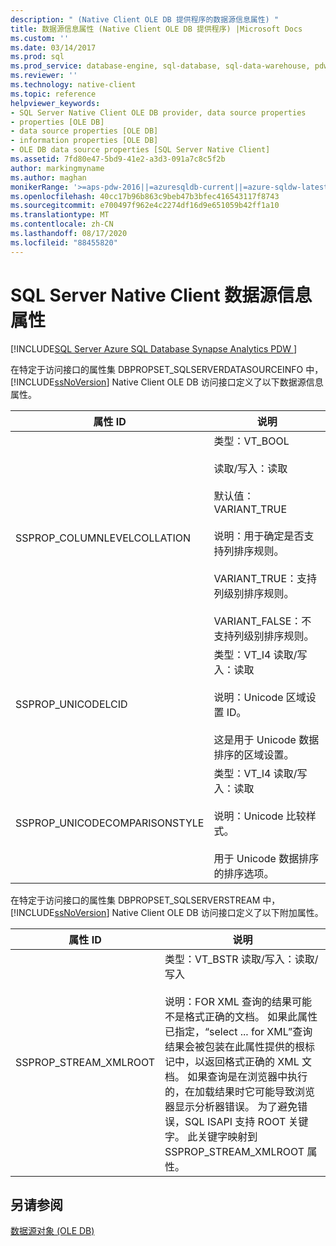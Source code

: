 ```yaml
---
description: " (Native Client OLE DB 提供程序的数据源信息属性) "
title: 数据源信息属性 (Native Client OLE DB 提供程序) |Microsoft Docs
ms.custom: ''
ms.date: 03/14/2017
ms.prod: sql
ms.prod_service: database-engine, sql-database, sql-data-warehouse, pdw
ms.reviewer: ''
ms.technology: native-client
ms.topic: reference
helpviewer_keywords:
- SQL Server Native Client OLE DB provider, data source properties
- properties [OLE DB]
- data source properties [OLE DB]
- information properties [OLE DB]
- OLE DB data source properties [SQL Server Native Client]
ms.assetid: 7fd80e47-5bd9-41e2-a3d3-091a7c8c5f2b
author: markingmyname
ms.author: maghan
monikerRange: '>=aps-pdw-2016||=azuresqldb-current||=azure-sqldw-latest||>=sql-server-2016||=sqlallproducts-allversions||>=sql-server-linux-2017||=azuresqldb-mi-current'
ms.openlocfilehash: 40cc17b96b863c9beb47b3bfec416543117f8743
ms.sourcegitcommit: e700497f962e4c2274df16d9e651059b42ff1a10
ms.translationtype: MT
ms.contentlocale: zh-CN
ms.lasthandoff: 08/17/2020
ms.locfileid: "88455820"
---
```

#  <a name="sql-server-native-client-data-source-information-properties"></a>SQL Server Native Client 数据源信息属性
[!INCLUDE[SQL Server Azure SQL Database Synapse Analytics PDW ](../../includes/applies-to-version/sql-asdb-asdbmi-asa-pdw.md)]

  在特定于访问接口的属性集 DBPROPSET_SQLSERVERDATASOURCEINFO 中，[!INCLUDE[ssNoVersion](../../includes/ssnoversion-md.md)] Native Client OLE DB 访问接口定义了以下数据源信息属性。  
  
|属性 ID|说明|  
|-----------------|-----------------|  
|SSPROP_COLUMNLEVELCOLLATION|类型：VT_BOOL<br /><br /> 读取/写入：读取<br /><br /> 默认值：VARIANT_TRUE<br /><br /> 说明：用于确定是否支持列排序规则。<br /><br /> VARIANT_TRUE：支持列级别排序规则。<br /><br /> VARIANT_FALSE：不支持列级别排序规则。|  
|SSPROP_UNICODELCID|类型：VT_I4 读取/写入：读取<br /><br /> 说明：Unicode 区域设置 ID。<br /><br /> 这是用于 Unicode 数据排序的区域设置。|  
|SSPROP_UNICODECOMPARISONSTYLE|类型：VT_I4 读取/写入：读取<br /><br /> 说明：Unicode 比较样式。<br /><br /> 用于 Unicode 数据排序的排序选项。|  
  
 在特定于访问接口的属性集 DBPROPSET_SQLSERVERSTREAM 中，[!INCLUDE[ssNoVersion](../../includes/ssnoversion-md.md)] Native Client OLE DB 访问接口定义了以下附加属性。  
  
|属性 ID|说明|  
|-----------------|-----------------|  
|SSPROP_STREAM_XMLROOT|类型：VT_BSTR 读取/写入：读取/写入<br /><br /> 说明：FOR XML 查询的结果可能不是格式正确的文档。 如果此属性已指定，“select ... for XML”查询结果会被包装在此属性提供的根标记中，以返回格式正确的 XML 文档。 如果查询是在浏览器中执行的，在加载结果时它可能导致浏览器显示分析器错误。 为了避免错误，SQL ISAPI 支持 ROOT 关键字。 此关键字映射到 SSPROP_STREAM_XMLROOT 属性。|  
  
## <a name="see-also"></a>另请参阅  
 [数据源对象 (OLE DB)](../../relational-databases/native-client-ole-db-data-source-objects/data-source-objects-ole-db.md)  
  
  
